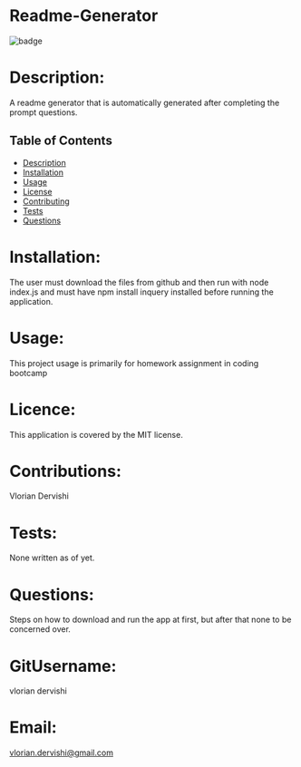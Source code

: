 # Readme-Generator
  ![badge](https://img.shields.io/badge/license-MIT-brightred)
<br />

# Description: 
A readme generator that is automatically generated after completing the prompt questions.
## Table of Contents
- [Description](#description)
- [Installation](#installation)
- [Usage](#usage)
- [License](#license)
- [Contributing](#contributions)
- [Tests](#tests)
- [Questions](#questions)

# Installation:
The user must download the files from github and then run with node index.js and must have npm install inquery installed before running the application.

# Usage:
This project usage is primarily for homework assignment in coding bootcamp

# Licence:

This application is covered by the MIT license. 

# Contributions:
Vlorian Dervishi

# Tests:
None written as of yet.

# Questions:
Steps on how to download and run the app at first, but after that none to be concerned over.

# GitUsername:
vlorian dervishi

# Email:
vlorian.dervishi@gmail.com
